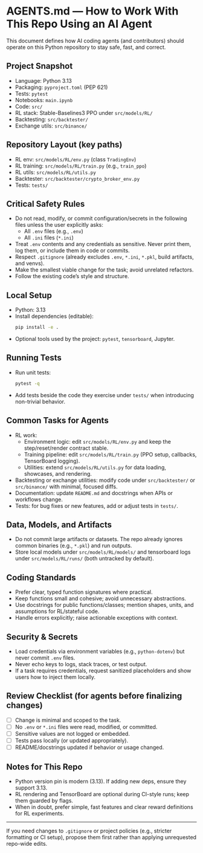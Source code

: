 # AGENTS.md — How to Work With This Repo Using an AI Agent

This document defines how AI coding agents (and contributors) should operate on this Python repository to stay safe, fast, and correct.

## Project Snapshot
- Language: Python 3.13
- Packaging: `pyproject.toml` (PEP 621)
- Tests: `pytest`
- Notebooks: `main.ipynb`
- Code: `src/`
- RL stack: Stable-Baselines3 PPO under `src/models/RL/`
- Backtesting: `src/backtester/`
- Exchange utils: `src/binance/`

## Repository Layout (key paths)
- RL env: `src/models/RL/env.py` (class `TradingEnv`)
- RL training: `src/models/RL/train.py` (e.g., `train_ppo`)
- RL utils: `src/models/RL/utils.py`
- Backtester: `src/backtester/crypto_broker_env.py`
- Tests: `tests/`

## Critical Safety Rules
- Do not read, modify, or commit configuration/secrets in the following files unless the user explicitly asks:
  - All `.env` files (e.g., `.env`)
  - All `.ini` files (`*.ini`)
- Treat `.env` contents and any credentials as sensitive. Never print them, log them, or include them in code or commits.
- Respect `.gitignore` (already excludes `.env`, `*.ini`, `*.pkl`, build artifacts, and venvs).
- Make the smallest viable change for the task; avoid unrelated refactors.
- Follow the existing code’s style and structure.

## Local Setup
- Python: 3.13
- Install dependencies (editable):
  ```bash
  pip install -e .
  ```
- Optional tools used by the project: `pytest`, `tensorboard`, Jupyter.

## Running Tests
- Run unit tests:
  ```bash
  pytest -q
  ```
- Add tests beside the code they exercise under `tests/` when introducing non-trivial behavior.

## Common Tasks for Agents
- RL work:
  - Environment logic: edit `src/models/RL/env.py` and keep the step/reset/render contract stable.
  - Training pipeline: edit `src/models/RL/train.py` (PPO setup, callbacks, TensorBoard logging).
  - Utilities: extend `src/models/RL/utils.py` for data loading, showcases, and rendering.
- Backtesting or exchange utilities: modify code under `src/backtester/` or `src/binance/` with minimal, focused diffs.
- Documentation: update `README.md` and docstrings when APIs or workflows change.
- Tests: for bug fixes or new features, add or adjust tests in `tests/`.

## Data, Models, and Artifacts
- Do not commit large artifacts or datasets. The repo already ignores common binaries (e.g., `*.pkl`) and run outputs.
- Store local models under `src/models/RL/models/` and tensorboard logs under `src/models/RL/runs/` (both untracked by default).

## Coding Standards
- Prefer clear, typed function signatures where practical.
- Keep functions small and cohesive; avoid unnecessary abstractions.
- Use docstrings for public functions/classes; mention shapes, units, and assumptions for RL/stateful code.
- Handle errors explicitly; raise actionable exceptions with context.

## Security & Secrets
- Load credentials via environment variables (e.g., `python-dotenv`) but never commit `.env` files.
- Never echo keys to logs, stack traces, or test output.
- If a task requires credentials, request sanitized placeholders and show users how to inject them locally.

## Review Checklist (for agents before finalizing changes)
- [ ] Change is minimal and scoped to the task.
- [ ] No `.env` or `*.ini` files were read, modified, or committed.
- [ ] Sensitive values are not logged or embedded.
- [ ] Tests pass locally (or updated appropriately).
- [ ] README/docstrings updated if behavior or usage changed.

## Notes for This Repo
- Python version pin is modern (3.13). If adding new deps, ensure they support 3.13.
- RL rendering and TensorBoard are optional during CI-style runs; keep them guarded by flags.
- When in doubt, prefer simple, fast features and clear reward definitions for RL experiments.

---
If you need changes to `.gitignore` or project policies (e.g., stricter formatting or CI setup), propose them first rather than applying unrequested repo-wide edits.

